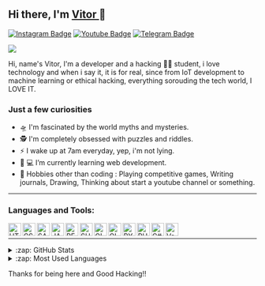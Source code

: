 ## Hi there, I'm <a href="https://github.com/str4vinsk"> Vitor </a> 👋

[![Instagram Badge](https://img.shields.io/badge/-Instagram-purple?style=flat-square&logo=Instagram&logoColor=white&link=https://www.instagram.com/vitorconroy/)](https://www.instagram.com/vitorconroy/)
[![Youtube Badge](https://img.shields.io/badge/-Youtube-red?style=flat-square&logo=Youtube&logoColor=white&link=https://www.youtube.com/channel/UC-7lbl0uTusOxLMAhnj79SQ)](https://www.youtube.com/channel/UC-7lbl0uTusOxLMAhnj79SQ)
[![Telegram Badge](https://img.shields.io/badge/-Telegram-blue?style=flat-square&logo=Telegram&logoColor=white&link=https://t.me/Vitor_HC)](https://t.me/Vitor_HC)

<img src="https://media2.giphy.com/media/pPARQMwZt43gmqesIQ/giphy.gif">

Hi, name's Vitor, I'm a developer and a hacking 🧑‍💻 student, i love technology and when i say it, it is for real, since from IoT development to machine learning or ethical hacking, everything sorouding the tech world, I LOVE IT.



### Just a few curiosities 

- 🛸 I'm fascinated by the world myths and mysteries.
- 🕵 I'm completely obsessed with puzzles and riddles. 
- ⚡️ I wake up at 7am everyday, yep, i'm not lying.
- 📁 💻 I’m currently learning web development.
- 🚀 Hobbies other than coding : Playing competitive games, Writing journals, Drawing, Thinking about start a youtube channel or something.

---

### Languages and Tools:

<img src="https://i.imgur.com/PECcPv9.png" align="left" alt="HTML" width="26px" />
<img src="https://i.imgur.com/4DJrqAh.png" align="left" alt="CSS" width="26px" />
<img src="https://i.imgur.com/gfHuH7x.png" align="left" alt="SASS" width="26px" />
<img src="https://i.imgur.com/N7EhrNU.png" align="left" alt="JAVASCRIPT" width="26px" />
<img src="https://i.imgur.com/JwiktZV.png" align="left" alt="REACT" width="26px" />
<img src="https://i.imgur.com/XYrfI8p.png" align="left" alt="SHELL" width="26px" />
<img src="https://i.imgur.com/QTepuH7.png" align="left" alt="GITHUB" width="26px" />
<img src="https://i.imgur.com/HZNEqGx.png" align="left" alt="GIT" width="26px" />
<img src="https://i.imgur.com/ffvMm8v.png" align="left" alt="PYTHON" width="26px" />
<img src="https://i.imgur.com/MLlJ9Hn.png" align="left" alt="RUBY" width="26px" />
<img src="https://i.imgur.com/wIslMRf.png" align="left" alt="C#" width="26px" />
<img src="https://i.imgur.com/z6sAxZC.png" align="left" alt="VsCode" width="26px" />

<br />

---

<details>
  <summary>:zap: GitHub Stats</summary>
  
  <img align='left'>[![Anurag's github stats](https://github-readme-stats.vercel.app/api?username=str4vinsk&hide_border=true&show_icons=true)](https://github.com/anuraghazra/github-readme-stats)</img>

</details>

<details>
  <summary>:zap: Most Used Languages</summary>
  
  <img src="https://github-readme-stats.vercel.app/api/top-langs/?username=str4vinsk&layout=compact&bg_color=ffffff&text_color=333333">
</details>

Thanks for being here and Good Hacking!!
